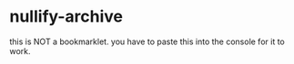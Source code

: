 # nullify-archive
this is NOT a bookmarklet. you have to paste this into the console for it to work.
